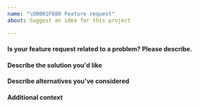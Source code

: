 ```yaml
---
name: "\U0001F680 Feature request"
about: Suggest an idea for this project

---
```


<!--
Thank you for suggesting an idea to make DevHelpers better.
Please fill in as much of the template below as you're able.
-->

#### Is your feature request related to a problem? Please describe.
<!-- A clear and concise description of what the problem is. Ex. I'm always frustrated when [...] -->

#### Describe the solution you'd like
<!-- A clear and concise description of what you want to happen. -->

#### Describe alternatives you've considered
<!-- A clear and concise description of any alternative solutions or features you've considered. -->

#### Additional context
<!-- Add any other context or screenshots about the feature request here. -->
